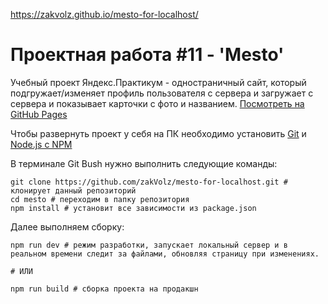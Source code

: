 https://zakvolz.github.io/mesto-for-localhost/
# Проектная работа #11 - 'Mesto'
Учебный проект Яндекс.Практикум - одностраничный сайт, который подгружает/изменяет профиль пользователя с сервера и загружает с сервера и показывает карточки с фото и названием.
[Посмотреть на GitHub Pages](https://zakvolz.github.io/mesto-for-localhost/)

Чтобы развернуть проект у себя на ПК необходимо установить [Git](https://git-scm.com/) и [Node.js с NPM](https://nodejs.org/en/)

В терминале Git Bush нужно выполнить следующие команды:
```
git clone https://github.com/zakVolz/mesto-for-localhost.git # клонирует данный репозиторий
cd mesto # переходим в папку репозитория
npm install # установит все зависимости из package.json
```

Далее выполняем сборку:
```
npm run dev # режим разработки, запускает локальный сервер и в реальном времени следит за файлами, обновляя страницу при изменениях.

# ИЛИ

npm run build # сборка проекта на продакшн
